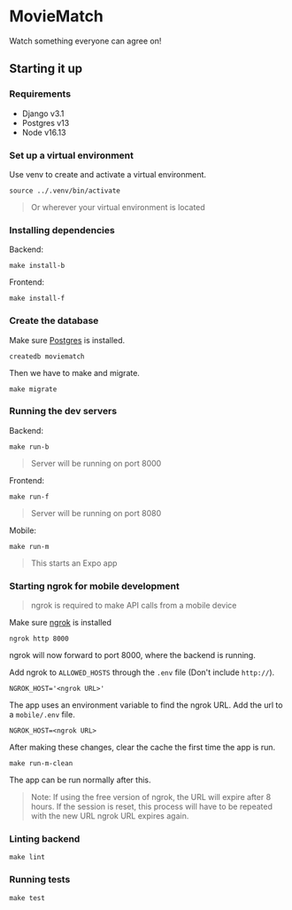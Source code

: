 # MovieMatch

Watch something everyone can agree on!

## Starting it up

### Requirements

- Django v3.1
- Postgres v13
- Node v16.13

### Set up a virtual environment

Use venv to create and activate a virtual environment.

```shell
source ../.venv/bin/activate
```
> Or wherever your virtual environment is located

### Installing dependencies

Backend:
```shell
make install-b
```

Frontend:
```shell
make install-f
```

### Create the database

Make sure [Postgres](https://postgresapp.com/) is installed.

```shell
createdb moviematch
```

Then we have to make and migrate.

```shell
make migrate
```

### Running the dev servers

Backend:
```shell
make run-b
```
> Server will be running on port 8000

Frontend:
```shell
make run-f
```
> Server will be running on port 8080

Mobile:
```shell
make run-m
```
> This starts an Expo app

### Starting ngrok for mobile development

> ngrok is required to make API calls from a mobile device

Make sure [ngrok](https://ngrok.com/download) is installed

```shell
ngrok http 8000
```

ngrok will now forward to port 8000, where the backend is running.

Add ngrok to `ALLOWED_HOSTS` through the `.env` file (Don't include `http://`).

```
NGROK_HOST='<ngrok URL>'
```

The app uses an environment variable to find the ngrok URL. Add the url to a `mobile/.env` file.

```
NGROK_HOST=<ngrok URL>
```

After making these changes, clear the cache the first time the app is run.

```shell
make run-m-clean
```

The app can be run normally after this.
> Note: If using the free version of ngrok, the URL will expire after 8 hours.
> If the session is reset, this process will have to be repeated with the new URL
 ngrok URL expires again.

### Linting backend

```shell
make lint
```

### Running tests

```shell
make test
```

